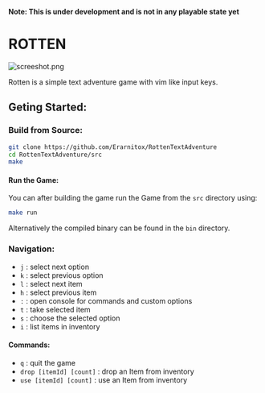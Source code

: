 **Note: This is under development and is not in any playable state yet**

# ROTTEN

![screeshot.png](https://cdn.discordapp.com/attachments/814530214838927371/902690543723769896/unknown.png)

Rotten is a simple text adventure game with vim
like input keys.

## Geting Started:
### Build from Source:
```sh
git clone https://github.com/Erarnitox/RottenTextAdventure
cd RottenTextAdventure/src
make
```
#### Run the Game:
You can after building the game run the Game from the `src` directory
using:
```sh
make run
```

Alternatively the compiled binary can be found in the `bin` directory.

### Navigation:
- `j` : select next option
- `k` : select previous option
- `l` : select next item
- `h` : select previous item
- `:` : open console for commands and custom options
- `t` : take selected item 
- `s` : choose the selected option
- `i` : list items in inventory

#### Commands:
- `q` : quit the game
- `drop [itemId] [count]` : drop an Item from inventory
- `use [itemId] [count]` : use an Item from inventory

